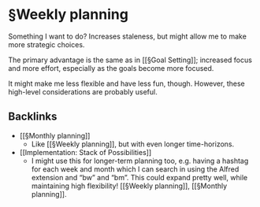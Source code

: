 # §Weekly planning
Something I want to do? Increases staleness, but might allow me to make more strategic choices.

The primary advantage is the same as in [[§Goal Setting]]; increased focus and more effort, especially as the goals become more focused.

It might make me less flexible and have less fun, though. However, these high-level considerations are probably useful.

## Backlinks
* [[§Monthly planning]]
	* Like [[§Weekly planning]], but with even longer time-horizons.
* [[Implementation: Stack of Possibilities]]
	* I might use this for longer-term planning too, e.g. having a hashtag for each week and month which I can search in using the Alfred extension and “bw” and “bm”. This could expand pretty well, while maintaining high flexibility! [[§Weekly planning]], [[§Monthly planning]]. 

<!-- #p0 -->

<!-- {BearID:A760BB15-9895-4B46-B52D-A8AD0A2FA9DB-33413-000005B840ABBAA7} -->
